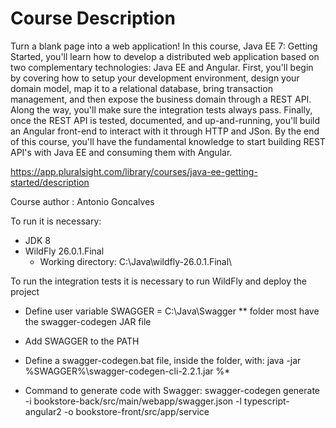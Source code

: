 # Course Description

Turn a blank page into a web application! In this course, Java EE 7: Getting Started, you'll learn how to develop a distributed web application based on two complementary technologies: Java EE and Angular. First, you'll begin by covering how to setup your development environment, design your domain model, map it to a relational database, bring transaction management, and then expose the business domain through a REST API. Along the way, you'll make sure the integration tests always pass. Finally, once the REST API is tested, documented, and up-and-running, you'll build an Angular front-end to interact with it through HTTP and JSon. By the end of this course, you'll have the fundamental knowledge to start building REST API's with Java EE and consuming them with Angular.

https://app.pluralsight.com/library/courses/java-ee-getting-started/description

Course author : Antonio Goncalves


To run it is necessary:
* JDK 8
* WildFly 26.0.1.Final
  * Working directory: C:\Java\wildfly-26.0.1.Final\

To run the integration tests it is necessary to run WildFly and deploy the project

* Define user variable SWAGGER = C:\Java\Swagger
** folder most have the swagger-codegen JAR file

* Add SWAGGER to the PATH

* Define a swagger-codegen.bat file, inside the folder, with:
java -jar %SWAGGER%\swagger-codegen-cli-2.2.1.jar %*

* Command to generate code with Swagger:
swagger-codegen generate -i bookstore-back/src/main/webapp/swagger.json -l typescript-angular2 -o bookstore-front/src/app/service
